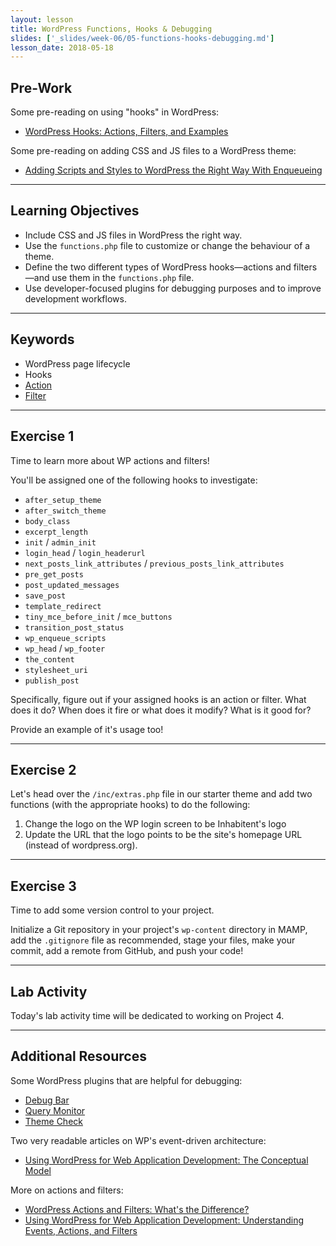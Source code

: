 ```yaml
---
layout: lesson
title: WordPress Functions, Hooks & Debugging
slides: ['_slides/week-06/05-functions-hooks-debugging.md']
lesson_date: 2018-05-18
---
```


## Pre-Work

Some pre-reading on using "hooks" in WordPress:

* [WordPress Hooks: Actions, Filters, and Examples](http://blog.teamtreehouse.com/hooks-wordpress-actions-filters-examples)

Some pre-reading on adding CSS and JS files to a WordPress theme:

* [Adding Scripts and Styles to WordPress the Right Way With Enqueueing](http://premium.wpmudev.org/blog/adding-scripts-and-styles-wordpress-enqueueing/)

---

## Learning Objectives

* Include CSS and JS files in WordPress the right way.
* Use the `functions.php` file to customize or change the behaviour of a theme.
* Define the two different types of WordPress hooks&mdash;actions and filters&mdash;and use them in the `functions.php` file.
* Use developer-focused plugins for debugging purposes and to improve development workflows.

---

## Keywords

* WordPress page lifecycle
* Hooks
* [Action](http://codex.wordpress.org/Plugin_API/Action_Reference)
* [Filter](http://codex.wordpress.org/Plugin_API/Filter_Reference)

---

## Exercise 1

Time to learn more about WP actions and filters!

You'll be assigned one of the following hooks to investigate:

* `after_setup_theme`
* `after_switch_theme`
* `body_class`
* `excerpt_length`
* `init` / `admin_init`
* `login_head` / `login_headerurl`
* `next_posts_link_attributes` / `previous_posts_link_attributes`
* `pre_get_posts`
* `post_updated_messages`
* `save_post`
* `template_redirect`
* `tiny_mce_before_init` / `mce_buttons`
* `transition_post_status`
* `wp_enqueue_scripts`
* `wp_head` / `wp_footer`
* `the_content`
* `stylesheet_uri`
* `publish_post`

Specifically, figure out if your assigned hooks is an action or filter. What does it do? When does it fire or what does it modify? What is it good for?

Provide an example of it's usage too!

---

## Exercise 2

Let's head over the `/inc/extras.php` file in our starter theme and add two functions (with the appropriate hooks) to do the following:

1.  Change the logo on the WP login screen to be Inhabitent's logo
2.  Update the URL that the logo points to be the site's homepage URL (instead of wordpress.org).

---

## Exercise 3

Time to add some version control to your project.

Initialize a Git repository in your project's `wp-content` directory in MAMP, add the `.gitignore` file as recommended, stage your files, make your commit, add a remote from GitHub, and push your code!

---

## Lab Activity

Today's lab activity time will be dedicated to working on Project 4.

---

## Additional Resources

Some WordPress plugins that are helpful for debugging:

* [Debug Bar](https://wordpress.org/plugins/debug-bar/)
* [Query Monitor](https://wordpress.org/plugins/query-monitor/)
* [Theme Check](https://wordpress.org/plugins/theme-check/)

Two very readable articles on WP's event-driven architecture:

* [Using WordPress for Web Application Development: The Conceptual Model](https://code.tutsplus.com/articles/using-wordpress-for-web-application-development-the-conceptual-model--wp-34095)

More on actions and filters:

* [WordPress Actions and Filters: What's the Difference?](https://code.tutsplus.com/articles/wordpress-actions-and-filters-whats-the-difference--cms-25700)
* [Using WordPress for Web Application Development: Understanding Events, Actions, and Filters](https://code.tutsplus.com/tutorials/using-wordpress-for-web-application-development-understanding-events-actions-and-filters--wp-34113)

